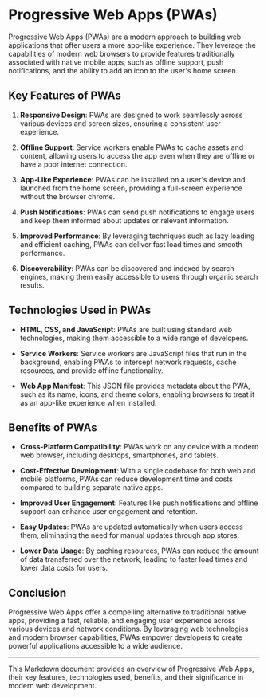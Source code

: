 
# Progressive Web Apps (PWAs)

Progressive Web Apps (PWAs) are a modern approach to building web applications that offer users a more app-like experience. They leverage the capabilities of modern web browsers to provide features traditionally associated with native mobile apps, such as offline support, push notifications, and the ability to add an icon to the user's home screen.

## Key Features of PWAs

1. **Responsive Design**: PWAs are designed to work seamlessly across various devices and screen sizes, ensuring a consistent user experience.

2. **Offline Support**: Service workers enable PWAs to cache assets and content, allowing users to access the app even when they are offline or have a poor internet connection.

3. **App-Like Experience**: PWAs can be installed on a user's device and launched from the home screen, providing a full-screen experience without the browser chrome.

4. **Push Notifications**: PWAs can send push notifications to engage users and keep them informed about updates or relevant information.

5. **Improved Performance**: By leveraging techniques such as lazy loading and efficient caching, PWAs can deliver fast load times and smooth performance.

6. **Discoverability**: PWAs can be discovered and indexed by search engines, making them easily accessible to users through organic search results.

## Technologies Used in PWAs

- **HTML, CSS, and JavaScript**: PWAs are built using standard web technologies, making them accessible to a wide range of developers.
  
- **Service Workers**: Service workers are JavaScript files that run in the background, enabling PWAs to intercept network requests, cache resources, and provide offline functionality.

- **Web App Manifest**: This JSON file provides metadata about the PWA, such as its name, icons, and theme colors, enabling browsers to treat it as an app-like experience when installed.

## Benefits of PWAs

- **Cross-Platform Compatibility**: PWAs work on any device with a modern web browser, including desktops, smartphones, and tablets.

- **Cost-Effective Development**: With a single codebase for both web and mobile platforms, PWAs can reduce development time and costs compared to building separate native apps.

- **Improved User Engagement**: Features like push notifications and offline support can enhance user engagement and retention.

- **Easy Updates**: PWAs are updated automatically when users access them, eliminating the need for manual updates through app stores.

- **Lower Data Usage**: By caching resources, PWAs can reduce the amount of data transferred over the network, leading to faster load times and lower data costs for users.

## Conclusion

Progressive Web Apps offer a compelling alternative to traditional native apps, providing a fast, reliable, and engaging user experience across various devices and network conditions. By leveraging web technologies and modern browser capabilities, PWAs empower developers to create powerful applications accessible to a wide audience.

---

This Markdown document provides an overview of Progressive Web Apps, their key features, technologies used, benefits, and their significance in modern web development.